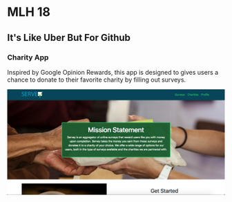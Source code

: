 # MLH 18

## It's Like Uber But For Github

### Charity App

Inspired by Google Opinion Rewards, this app is designed to gives users a chance to donate to their favorite charity by filling out surveys.  

![Home](home.png)